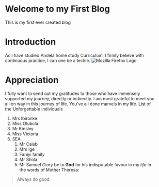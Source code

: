 # Welcome to my First Blog
This is my first ever created blog
# Introduction 
As I have studied Andela home study Curriculum, I firmly believe with continuous practice, I can one be a techie.
![Mozilla Firefox Logo](https://en.wikipedia.org/wiki/File:Mozilla-Firefox-4-free-Logo1.jpg)
# Appreciation 
I fully want to send out my gratitudes to those who have immensely supported my journey, directly or indirectly. I am most grateful to meet you all on way in this journey of life. You've all done marvels in my life.
List of the Unforgettable individuals 
1. Mrs Ibironke
2. Miss Olubola
3. Mr Kinsley 
4. Miss Victoria 
5. SEA
   1. Mr Caleb 
   2. Mrs Ige
   3. Faniyi family 
   4. Mr Shola
   5. Mr Samuel 
Glory be to **God** for his indisputable favour in my _life_
In the words of Mother Theresa:
> Always do good 




